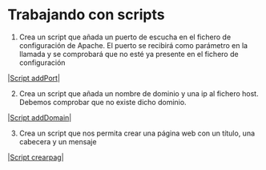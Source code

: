 # Trabajando con scripts

1.  Crea un script que añada un puerto de escucha en el fichero de configuración de Apache. El puerto se recibirá como parámetro en la llamada y se comprobará que no esté ya presente en el fichero de configuración

|[Script addPort](addport.sh)|

2.	Crea un script que añada un nombre de dominio y una ip al fichero host. Debemos comprobar que no existe dicho dominio.

|[Script addDomain](addDomain.sh)|

3. Crea un script que nos permita crear una página web con un título, una cabecera y un mensaje

|[Script crearpag](crearpag.sh)|
